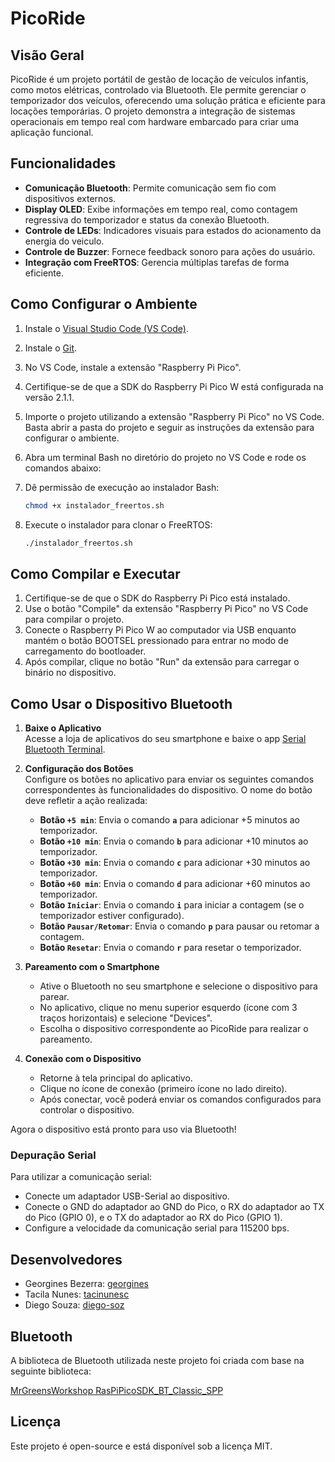 # PicoRide

## Visão Geral

PicoRide é um projeto portátil de gestão de locação de veículos infantis, como motos elétricas, controlado via Bluetooth. Ele permite gerenciar o temporizador dos veículos, oferecendo uma solução prática e eficiente para locações temporárias. O projeto demonstra a integração de sistemas operacionais em tempo real com hardware embarcado para criar uma aplicação funcional.

## Funcionalidades

- **Comunicação Bluetooth**: Permite comunicação sem fio com dispositivos externos.
- **Display OLED**: Exibe informações em tempo real, como contagem regressiva do temporizador e status da conexão Bluetooth.
- **Controle de LEDs**: Indicadores visuais para estados do acionamento da energia do veiculo.
- **Controle de Buzzer**: Fornece feedback sonoro para ações do usuário.
- **Integração com FreeRTOS**: Gerencia múltiplas tarefas de forma eficiente.

## Como Configurar o Ambiente

1. Instale o [Visual Studio Code (VS Code)](https://code.visualstudio.com/).
2. Instale o [Git](https://git-scm.com/).
3. No VS Code, instale a extensão "Raspberry Pi Pico".
4. Certifique-se de que a SDK do Raspberry Pi Pico W está configurada na versão 2.1.1.
5. Importe o projeto utilizando a extensão "Raspberry Pi Pico" no VS Code. Basta abrir a pasta do projeto e seguir as instruções da extensão para configurar o ambiente.
6. Abra um terminal Bash no diretório do projeto no VS Code e rode os comandos abaixo:

7. Dê permissão de execução ao instalador Bash:

   ```bash
   chmod +x instalador_freertos.sh
   ```

8. Execute o instalador para clonar o FreeRTOS:

   ```bash
   ./instalador_freertos.sh
   ```

## Como Compilar e Executar

1. Certifique-se de que o SDK do Raspberry Pi Pico está instalado.
2. Use o botão "Compile" da extensão "Raspberry Pi Pico" no VS Code para compilar o projeto.
3. Conecte o Raspberry Pi Pico W ao computador via USB enquanto mantém o botão BOOTSEL pressionado para entrar no modo de carregamento do bootloader.
4. Após compilar, clique no botão "Run" da extensão para carregar o binário no dispositivo.

## Como Usar o Dispositivo Bluetooth

1. **Baixe o Aplicativo**  
   Acesse a loja de aplicativos do seu smartphone e baixe o app [Serial Bluetooth Terminal](https://play.google.com/store/apps/details?id=de.kai_morich.serial_bluetooth_terminal&hl=pt_BR).

2. **Configuração dos Botões**  
   Configure os botões no aplicativo para enviar os seguintes comandos correspondentes às funcionalidades do dispositivo. O nome do botão deve refletir a ação realizada:

   - **Botão `+5 min`**: Envia o comando **`a`** para adicionar +5 minutos ao temporizador.
   - **Botão `+10 min`**: Envia o comando **`b`** para adicionar +10 minutos ao temporizador.
   - **Botão `+30 min`**: Envia o comando **`c`** para adicionar +30 minutos ao temporizador.
   - **Botão `+60 min`**: Envia o comando **`d`** para adicionar +60 minutos ao temporizador.
   - **Botão `Iniciar`**: Envia o comando **`i`** para iniciar a contagem (se o temporizador estiver configurado).
   - **Botão `Pausar/Retomar`**: Envia o comando **`p`** para pausar ou retomar a contagem.
   - **Botão `Resetar`**: Envia o comando **`r`** para resetar o temporizador.

3. **Pareamento com o Smartphone**  
   - Ative o Bluetooth no seu smartphone e selecione o dispositivo para parear.
   - No aplicativo, clique no menu superior esquerdo (ícone com 3 traços horizontais) e selecione "Devices".
   - Escolha o dispositivo correspondente ao PicoRide para realizar o pareamento.

4. **Conexão com o Dispositivo**  
   - Retorne à tela principal do aplicativo.
   - Clique no ícone de conexão (primeiro ícone no lado direito).
   - Após conectar, você poderá enviar os comandos configurados para controlar o dispositivo.

Agora o dispositivo está pronto para uso via Bluetooth!

### Depuração Serial

Para utilizar a comunicação serial:

- Conecte um adaptador USB-Serial ao dispositivo.
- Conecte o GND do adaptador ao GND do Pico, o RX do adaptador ao TX do Pico (GPIO 0), e o TX do adaptador ao RX do Pico (GPIO 1).
- Configure a velocidade da comunicação serial para 115200 bps.

## Desenvolvedores

- Georgines Bezerra: [georgines](https://github.com/georgines)
- Tacila Nunes: [tacinunesc](https://github.com/tacinunesc)
- Diego Souza: [diego-soz](https://github.com/diego-soz)

## Bluetooth

A biblioteca de Bluetooth utilizada neste projeto foi criada com base na seguinte biblioteca:

[MrGreensWorkshop RasPiPicoSDK_BT_Classic_SPP](https://github.com/MrGreensWorkshop/RasPiPicoSDK_BT_Classic_SPP/tree/main)

## Licença

Este projeto é open-source e está disponível sob a licença MIT.
